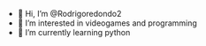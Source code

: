 - 👋 Hi, I’m @Rodrigoredondo2
- 👀 I’m interested in videogames and programming
- 🌱 I’m currently learning python

<!---
Rodrigoredondo2/Rodrigoredondo2 is a ✨ special ✨ repository because its `README.md` (this file) appears on your GitHub profile.
You can click the Preview link to take a look at your changes.
--->
